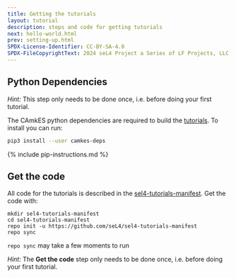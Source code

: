 ```yaml
---
title: Getting the tutorials
layout: tutorial
description: steps and code for getting tutorials
next: hello-world.html
prev: setting-up.html
SPDX-License-Identifier: CC-BY-SA-4.0
SPDX-FileCopyrightText: 2024 seL4 Project a Series of LF Projects, LLC.
---
```


## Python Dependencies

*Hint:* This step only needs to be done once, i.e. before doing your first tutorial.

The CAmkES python dependencies are required to build the [tutorials](ReworkedTutorials). To install you can run:

```sh
pip3 install --user camkes-deps
```

{% include pip-instructions.md %}

## Get the code
All code for the tutorials is described in the <a href="https://github.com/seL4/sel4-tutorials-manifest">sel4-tutorials-manifest</a>. Get the code with:
```
mkdir sel4-tutorials-manifest
cd sel4-tutorials-manifest
repo init -u https://github.com/seL4/sel4-tutorials-manifest
repo sync
```

`repo sync` may take a few moments to run

*Hint:* The **Get the code** step only needs to be done once, i.e. before doing your first tutorial.
